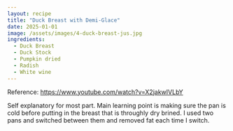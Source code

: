 ```yaml
---
layout: recipe
title: "Duck Breast with Demi-Glace"
date: 2025-01-01
image: /assets/images/4-duck-breast-jus.jpg
ingredients:
  - Duck Breast
  - Duck Stock
  - Pumpkin dried
  - Radish
  - White wine
---
```


Reference: https://www.youtube.com/watch?v=X2jakwIVLbY

Self explanatory for most part. Main learning point is making sure the pan is cold before putting in the breast that is throughly dry brined. I used two pans and switched between them and removed fat each time I switch.
